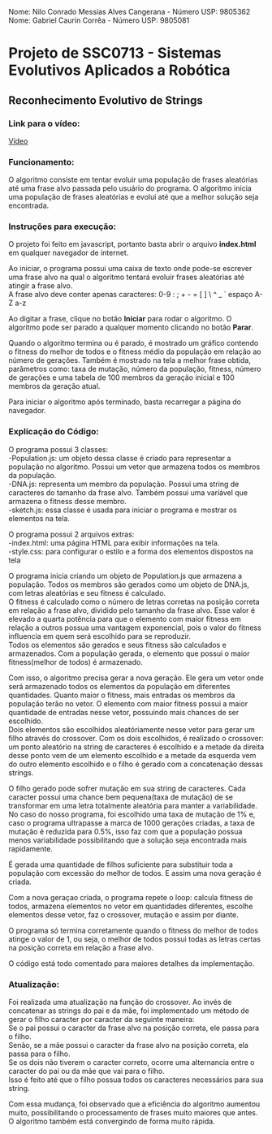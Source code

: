 Nome: Nilo Conrado Messias Alves Cangerana  -  Número USP: 9805362  
Nome: Gabriel Caurin Corrêa  -  Número USP: 9805081

# Projeto de SSC0713 - Sistemas Evolutivos Aplicados a Robótica
## Reconhecimento Evolutivo de Strings

### Link para o vídeo:
[Vídeo](https://www.youtube.com/watch?v=CL7047u1Gvo&feature=youtu.be)

### Funcionamento:
O algoritmo consiste em tentar evoluir uma população de frases aleatórias até uma frase alvo passada pelo usuário do programa. O algoritmo inicia uma população de frases aleatórias e evolui até que a melhor solução seja encontrada.

### Instruções para execução:
O projeto foi feito em javascript, portanto basta abrir o arquivo **index.html** em qualquer navegador de internet.  
  
Ao iniciar, o programa possui uma caixa de texto onde pode-se escrever uma frase alvo na qual o algoritmo tentará evoluir frases aleatórias até atingir a frase alvo.  
A frase alvo deve conter apenas caracteres: 0-9 : ; + - = [ ] \ ^ _ ` espaço A-Z a-z
  
Ao digitar a frase, clique no botão **Iniciar** para rodar o algoritmo. O algoritmo pode ser parado a qualquer momento clicando no botão **Parar**.  
  
Quando o algoritmo termina ou é parado, é mostrado um gráfico contendo o fitness do melhor de todos e o fitness médio da população em relação ao número de gerações. Também é mostrado na tela a melhor frase obtida, parâmetros como: taxa de mutação, número da população, fitness, número de gerações e uma tabela de 100 membros da geração inicial e 100 membros da geração atual. 
  
Para iniciar o algoritmo após terminado, basta recarregar a página do navegador.

### Explicação do Código:
O programa possui 3 classes:  
-Population.js: um objeto dessa classe é criado para representar a população no algoritmo. Possui um vetor que armazena todos os membros da população.  
-DNA.js: representa um membro da população. Possui uma string de caracteres do tamanho da frase alvo. Também possui uma variável que armazena o fitness desse membro.  
-sketch.js: essa classe é usada para iniciar o programa e mostrar os elementos na tela.  
  
O programa possui 2 arquivos extras:  
-index.html: uma página HTML para exibir informações na tela.  
-style.css: para configurar o estilo e a forma dos elementos dispostos na tela  
  
O programa inicia criando um objeto de Population.js que armazena a população. Todos os membros são gerados como um objeto de DNA.js, com letras aleatórias e seu fitness é calculado.  
O fitness é calculado como o número de letras corretas na posição correta em relação a frase alvo, dividido pelo tamanho da frase alvo. Esse valor é elevado a quarta potência para que o elemento com maior fitness em relação a outros possua uma vantagem exponencial, pois o valor do fitness influencia em quem será escolhido para se reproduzir.  
Todos os elementos são gerados e seus fitness são calculados e armazenados. Com a população gerada, o elemento que possui o maior fitness(melhor de todos) é armazenado.  
  
Com isso, o algoritmo precisa gerar a nova geração. Ele gera um vetor onde será armazenado todos os elementos da população em diferentes quantidades. Quanto maior o fitness, mais entradas os membros da população terão no vetor. O elemento com maior fitness possui a maior quantidade de entradas nesse vetor, possuindo mais chances de ser escolhido.  
Dois elementos são escolhidos aleatóriamente nesse vetor para gerar um filho através do crossover. Com os dois escolhidos, é realizado o crossover: um ponto aleatório na string de caracteres é escolhido e a metade da direita desse ponto vem de um elemento escolhido e a metade da esquerda vem do outro elemento escolhido e o filho é gerado com a concatenação dessas strings.  
  
O filho gerado pode sofrer mutação em sua string de caracteres. Cada caracter possui uma chance bem pequena(taxa de mutação) de se transformar em uma letra totalmente aleatória para manter a variabilidade. No caso do nosso programa, foi escolhido uma taxa de mutação de 1% e, caso o programa ultrapasse a marca de 1000 gerações criadas, a taxa de mutação é reduzida para 0.5%, isso faz com que a população possua menos variabilidade possibilitando que a solução seja encontrada mais rapidamente.  
  
É gerada uma quantidade de filhos suficiente para substituir toda a população com excessão do melhor de todos. E assim uma nova geração é criada.  
  
Com a nova geraçao criada, o programa repete o loop: calcula fitness de todos, armazena elementos no vetor em quantidades diferentes, escolhe elementos desse vetor, faz o crossover, mutação e assim por diante.  
  
O programa só termina corretamente quando o fitness do melhor de todos atinge o valor de 1, ou seja, o melhor de todos possui todas as letras certas na posição correta em relação a frase alvo.  
  
O código está todo comentado para maiores detalhes da implementação.

### Atualização:
Foi realizada uma atualização na função do crossover. Ao invés de concatenar as strings do pai e da mãe, foi implementado um método de gerar o filho caracter por caracter da seguinte maneira:  
Se o pai possui o caracter da frase alvo na posição correta, ele passa para o filho.  
Senão, se a mãe possui o caracter da frase alvo na posição correta, ela passa para o filho.  
Se os dois não tiverem o caracter correto, ocorre uma alternancia entre o caracter do pai ou da mãe que vai para o filho.  
Isso é feito até que o filho possua todos os caracteres necessários para sua string.  
  
Com essa mudança, foi observado que a eficiência do algoritmo aumentou muito, possibilitando o processamento de frases muito maiores que antes. O algoritmo também está convergindo de forma muito rápida.
